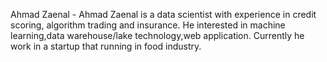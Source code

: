 Ahmad Zaenal - Ahmad Zaenal is a data scientist with experience in credit scoring, algorithm trading and insurance. He interested in machine learning,data warehouse/lake technology,web application. Currently he work in a startup that running in food industry. 
